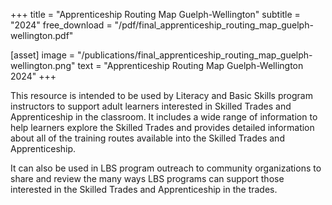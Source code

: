 +++
title = "Apprenticeship Routing Map Guelph-Wellington"
subtitle = "2024"
free_download = "/pdf/final_apprenticeship_routing_map_guelph-wellington.pdf"

[asset]
  image = "/publications/final_apprenticeship_routing_map_guelph-wellington.png"
  text = "Apprenticeship Routing Map Guelph-Wellington 2024"
+++

This resource is intended to be used by Literacy and Basic Skills program instructors to support adult learners interested in Skilled Trades and Apprenticeship in the classroom. It includes a wide range of information to help learners explore the Skilled Trades and provides detailed information about all of the training routes available into the Skilled Trades and Apprenticeship.  
  
It can also be used in LBS program outreach to community organizations to share and review the many ways LBS programs can support those interested in the Skilled Trades and Apprenticeship in
the trades.
